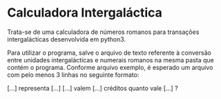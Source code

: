 # Calculadora Intergaláctica
Trata-se de uma calculadora de números romanos para transações intergalácticas desenvolvida em python3.

Para utilizar o programa, salve o arquivo de texto referente à conversão entre unidades intergalácticas e
numerais romanos na mesma pasta que contém o programa.
Conforme arquivo exemplo, é esperado um arquivo com pelo menos 3 linhas no seguinte formato:

[...] representa [...]
[...] valem [...] créditos
quanto vale [...] ?